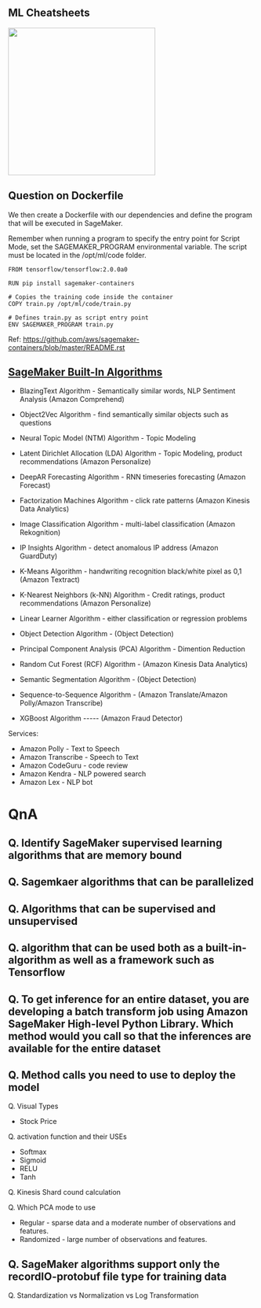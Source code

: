 ## ML Cheatsheets

<img src="https://www.google.com/url?sa=i&url=https%3A%2F%2Fwww.mathworks.com%2Fhelp%2Fstats%2Fmachine-learning-in-matlab.html&psig=AOvVaw3wR5LZh7UXAJjPipF6tajB&ust=1587698338171000&source=images&cd=vfe&ved=0CAIQjRxqFwoTCKib067L_egCFQAAAAAdAAAAABAX" height="300" />

## Question on Dockerfile

We then create a Dockerfile with our dependencies and define the program that will be executed in SageMaker.

Remember when running a program to specify the entry point for Script Mode, set the SAGEMAKER_PROGRAM environmental variable. The script must be located in the /opt/ml/code folder.

```
FROM tensorflow/tensorflow:2.0.0a0

RUN pip install sagemaker-containers

# Copies the training code inside the container
COPY train.py /opt/ml/code/train.py

# Defines train.py as script entry point
ENV SAGEMAKER_PROGRAM train.py

```

Ref: https://github.com/aws/sagemaker-containers/blob/master/README.rst

## [SageMaker Built-In Algorithms](https://docs.aws.amazon.com/sagemaker/latest/dg/algos.html)

- BlazingText Algorithm - Semantically similar words, NLP Sentiment Analysis (Amazon Comprehend)
- Object2Vec Algorithm - find semantically similar objects such as questions
- Neural Topic Model (NTM) Algorithm - Topic Modeling
- Latent Dirichlet Allocation (LDA) Algorithm - Topic Modeling, product recommendations (Amazon Personalize)

- DeepAR Forecasting Algorithm - RNN timeseries forecasting (Amazon Forecast)
- Factorization Machines Algorithm - click rate patterns (Amazon Kinesis Data Analytics)
- Image Classification Algorithm - multi-label classification (Amazon Rekognition)
- IP Insights Algorithm - detect anomalous IP address (Amazon GuardDuty)
- K-Means Algorithm - handwriting recognition black/white pixel as 0,1 (Amazon Textract)
- K-Nearest Neighbors (k-NN) Algorithm - Credit ratings, product recommendations (Amazon Personalize)
- Linear Learner Algorithm - either classification or regression problems
- Object Detection Algorithm - (Object Detection)
- Principal Component Analysis (PCA) Algorithm - Dimention Reduction
- Random Cut Forest (RCF) Algorithm - (Amazon Kinesis Data Analytics)
- Semantic Segmentation Algorithm -  (Object Detection)
- Sequence-to-Sequence Algorithm - (Amazon Translate/Amazon Polly/Amazon Transcribe)
- XGBoost Algorithm ----- (Amazon Fraud Detector)

Services:
- Amazon Polly - Text to Speech
- Amazon Transcribe - Speech to Text
- Amazon CodeGuru - code review
- Amazon Kendra - NLP powered search
- Amazon Lex - NLP bot

# QnA

Q. Identify SageMaker supervised learning algorithms that are memory bound
- 

Q. Sagemkaer algorithms that can be parallelized
- 

Q. Algorithms that can be supervised and unsupervised
- 

Q. algorithm that can be used both as a built-in-algorithm as well as a framework such as Tensorflow
- 

Q. To get inference for an entire dataset, you are developing a batch transform job using Amazon SageMaker High-level Python Library. Which method would you call so that the inferences are available for the entire dataset
- 

Q. Method calls you need to use to deploy the model
- 

Q. Visual Types
- Stock Price 

Q. activation function and their USEs
- Softmax
- Sigmoid
- RELU
- Tanh

Q. Kinesis Shard cound calculation

Q. Which PCA mode to use
- Regular - sparse data and a moderate number of observations and features. 
- Randomized - large number of observations and features.

Q. SageMaker algorithms support only the recordIO-protobuf file type for training data
- 

Q. Standardization vs Normalization vs Log Transformation